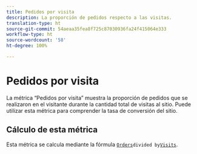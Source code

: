 ```yaml
---
title: Pedidos por visita
description: La proporción de pedidos respecto a las visitas.
translation-type: ht
source-git-commit: 54aeaa35fea8f725c87030936fa24f415064e333
workflow-type: ht
source-wordcount: '58'
ht-degree: 100%

---
```



# Pedidos por visita

La métrica “Pedidos por visita” muestra la proporción de pedidos que se realizaron en el visitante durante la cantidad total de visitas al sitio. Puede utilizar esta métrica para comprender la tasa de conversión del sitio.

## Cálculo de esta métrica

Esta métrica se calcula mediante la fórmula [`Orders`](orders.md)` divided by `[`Visits`](visits.md).
